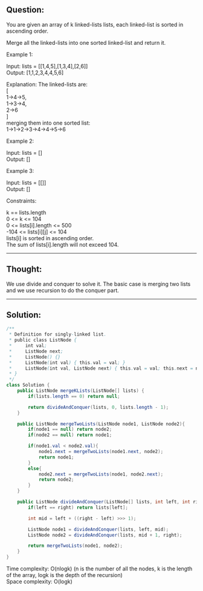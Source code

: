 ## Question:

You are given an array of k linked-lists lists, each linked-list is sorted in ascending order.  

Merge all the linked-lists into one sorted linked-list and return it.  

Example 1:  

Input: lists = [[1,4,5],[1,3,4],[2,6]]  
Output: [1,1,2,3,4,4,5,6]  

Explanation: The linked-lists are:  
[  
  1->4->5,  
  1->3->4,  
  2->6  
]  
merging them into one sorted list:  
1->1->2->3->4->4->5->6  

Example 2:  
  
Input: lists = []  
Output: []  

Example 3:  

Input: lists = [[]]  
Output: []  

Constraints:  

k == lists.length  
0 <= k <= 104  
0 <= lists[i].length <= 500  
-104 <= lists[i][j] <= 104  
lists[i] is sorted in ascending order.  
The sum of lists[i].length will not exceed 104.

---
## Thought: 
We use divide and conquer to solve it. The basic case is merging two lists and we use recursion to do the conquer part.

---
## Solution:
```Java
/**
 * Definition for singly-linked list.
 * public class ListNode {
 *     int val;
 *     ListNode next;
 *     ListNode() {}
 *     ListNode(int val) { this.val = val; }
 *     ListNode(int val, ListNode next) { this.val = val; this.next = next; }
 * }
 */
class Solution {
    public ListNode mergeKLists(ListNode[] lists) {
        if(lists.length == 0) return null;

        return divideAndConquer(lists, 0, lists.length - 1);
    }

    public ListNode mergeTwoLists(ListNode node1, ListNode node2){
        if(node1 == null) return node2;
        if(node2 == null) return node1;

        if(node1.val < node2.val){
            node1.next = mergeTwoLists(node1.next, node2);
            return node1;
        }
        else{
            node2.next = mergeTwoLists(node1, node2.next);
            return node2;
        }
    }

    public ListNode divideAndConquer(ListNode[] lists, int left, int right){
        if(left == right) return lists[left];

        int mid = left + ((right - left) >>> 1);

        ListNode node1 = divideAndConquer(lists, left, mid);
        ListNode node2 = divideAndConquer(lists, mid + 1, right);

        return mergeTwoLists(node1, node2);
    }
}
```
Time complexity: O(nlogk) (n is the number of all the nodes, k is the length of the array, logk is the depth of the recursion)  
Space complexity: O(logk)
